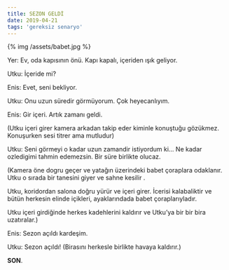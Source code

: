 ```yaml
---
title: SEZON GELDİ
date: 2019-04-21
tags: 'gereksiz senaryo'
---
```


{% img /assets/babet.jpg %}

Yer: Ev, oda kapısının önü. Kapı kapalı, içeriden ışık geliyor.

Utku: İçeride mi?

Enis: Evet, seni bekliyor.

Utku: Onu uzun süredir görmüyorum. Çok heyecanlıyım.

Enis: Gir içeri. Artık zamanı geldi.

(Utku içeri girer kamera arkadan takip eder kiminle konuştuğu gözükmez. Konuşurken sesi titrer ama mutludur)

Utku: Seni görmeyi o kadar uzun zamandir istiyordum ki… Ne kadar ozledigimi tahmin edemezsin. Bir süre birlikte olucaz.

(Kamera öne dogru geçer ve yatağın üzerindeki babet çoraplara odaklanır. Utku o sırada bir tanesini giyer ve sahne kesilir .

Utku, koridordan salona doğru yürür ve içeri girer. İcerisi kalabaliktir ve bütün herkesin elinde içikleri, ayaklarındada babet çoraplarıyladır.

Utku içeri girdiğinde herkes kadehlerini kaldırır ve Utku’ya bir bir bira uzatıralar.)

Enis: Sezon açıldı kardeşim.

Utku: Sezon açıldı! (Birasını herkesle birlikte havaya kaldırır.)

**SON**.
